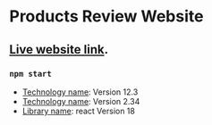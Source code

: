 # Products Review Website
## [Live website link](https://quiet-chaja-3269f8.netlify.app/home).

### `npm start`
* [Technology name](https://example.com): Version 12.3 
* [Technology name](https://example.com): Version 2.34
* [Library name](https://example.com): react Version 18
